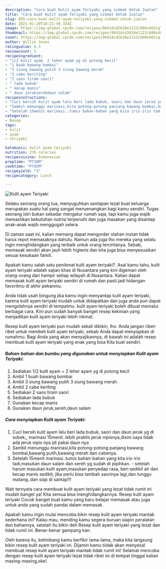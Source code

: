 ```yaml
---
description: "Cara buat Kulit ayam Teriyaki yang nikmat Untuk Jualan"
title: "Cara buat Kulit ayam Teriyaki yang nikmat Untuk Jualan"
slug: 895-cara-buat-kulit-ayam-teriyaki-yang-nikmat-untuk-jualan
date: 2021-01-29T18:21:49.334Z
image: https://img-global.cpcdn.com/recipes/9641dcd2620e1123/680x482cq70/kulit-ayam-teriyaki-foto-resep-utama.jpg
thumbnail: https://img-global.cpcdn.com/recipes/9641dcd2620e1123/680x482cq70/kulit-ayam-teriyaki-foto-resep-utama.jpg
cover: https://img-global.cpcdn.com/recipes/9641dcd2620e1123/680x482cq70/kulit-ayam-teriyaki-foto-resep-utama.jpg
author: Willie Jones
ratingvalue: 4.3
reviewcount: 5
recipeingredient:
- "1/2 kulit ayam  2 leher ayam yg di potong kecil"
- "1 buah bawang bombai"
- "3 siung bawang putih 3 siung bawang merah"
- "2 cabe keriting"
- "2 saos tiram saori"
- " lada bubuk"
- " kecap manis"
- " daun jerukserehdaun salam"
recipeinstructions:
- "Cuci bersih kulit ayam lalu beri lada bubuk, saori dan daun jeruk yg di sobek,, marinasi 15menit..lebih praktis jeruk nipisnya,disini saya tidak ada jeruk nipis nya jdi pakai daun nya"
- "Sambil menunggu marinasi,kita potong-potong panjang bawang bombai,bawang putih,bawang merah dan cabenya."
- "Setelah 15menit marinasi..tumis bahan-bahan yang kita iris-iris tadi,masukan daun salam dan sereh yg sudah di pipihkan.  setelah harum masukan kulit ayam,masukan penyedap rasa, beri sedikit air dan kecap manis sedikit, jika perlu bisa tambah saorinya lagi,dan tunggu matang..dan siap di santap!!!"
categories:
- Resep
tags:
- kulit
- ayam
- teriyaki

katakunci: kulit ayam teriyaki 
nutrition: 276 calories
recipecuisine: Indonesian
preptime: "PT38M"
cooktime: "PT45M"
recipeyield: "3"
recipecategory: Lunch

---
```



![Kulit ayam Teriyaki](https://img-global.cpcdn.com/recipes/9641dcd2620e1123/680x482cq70/kulit-ayam-teriyaki-foto-resep-utama.jpg)

Selaku seorang orang tua, menyuguhkan santapan lezat buat keluarga merupakan suatu hal yang sangat menyenangkan bagi kamu sendiri. Tugas seorang istri bukan sekadar mengatur rumah saja, tapi kamu juga wajib memastikan kebutuhan nutrisi terpenuhi dan juga masakan yang disantap anak-anak wajib menggugah selera.

Di zaman  saat ini, kalian memang dapat mengorder olahan instan tidak harus repot memasaknya dahulu. Namun ada juga lho mereka yang selalu ingin menghidangkan yang terbaik untuk orang tercintanya. Sebab, memasak sendiri akan jauh lebih higienis dan kita juga bisa menyesuaikan sesuai kesukaan famili. 



Apakah kamu salah satu penikmat kulit ayam teriyaki?. Asal kamu tahu, kulit ayam teriyaki adalah sajian khas di Nusantara yang kini digemari oleh orang-orang dari hampir setiap wilayah di Nusantara. Kalian dapat memasak kulit ayam teriyaki sendiri di rumah dan pasti jadi hidangan favoritmu di akhir pekanmu.

Anda tidak usah bingung jika kamu ingin menyantap kulit ayam teriyaki, karena kulit ayam teriyaki mudah untuk didapatkan dan juga anda pun dapat mengolahnya sendiri di tempatmu. kulit ayam teriyaki boleh dibuat memalui berbagai cara. Kini pun sudah banyak banget resep kekinian yang menjadikan kulit ayam teriyaki lebih nikmat.

Resep kulit ayam teriyaki pun mudah sekali dibikin, lho. Anda jangan ribet-ribet untuk membeli kulit ayam teriyaki, sebab Anda dapat menyiapkan di rumahmu. Bagi Anda yang akan menyajikannya, di bawah ini adalah resep membuat kulit ayam teriyaki yang enak yang bisa Kita buat sendiri.

<!--inarticleads1-->

##### Bahan-bahan dan bumbu yang digunakan untuk menyiapkan Kulit ayam Teriyaki:

1. Sediakan 1/2 kulit ayam + 2 leher ayam yg di potong kecil
1. Ambil 1 buah bawang bombai
1. Ambil 3 siung bawang putih 3 siung bawang merah
1. Ambil 2 cabe keriting
1. Sediakan 2 saos tiram saori
1. Sediakan  lada bubuk
1. Gunakan  kecap manis
1. Gunakan  daun jeruk,sereh,daun salam




<!--inarticleads2-->

##### Cara menyiapkan Kulit ayam Teriyaki:

1. Cuci bersih kulit ayam lalu beri lada bubuk, saori dan daun jeruk yg di sobek,, marinasi 15menit..lebih praktis jeruk nipisnya,disini saya tidak ada jeruk nipis nya jdi pakai daun nya
1. Sambil menunggu marinasi,kita potong-potong panjang bawang bombai,bawang putih,bawang merah dan cabenya.
1. Setelah 15menit marinasi..tumis bahan-bahan yang kita iris-iris tadi,masukan daun salam dan sereh yg sudah di pipihkan. -  setelah harum masukan kulit ayam,masukan penyedap rasa, beri sedikit air dan kecap manis sedikit, jika perlu bisa tambah saorinya lagi,dan tunggu matang..dan siap di santap!!!




Wah ternyata cara membuat kulit ayam teriyaki yang lezat tidak rumit ini mudah banget ya! Kita semua bisa menghidangkannya. Resep kulit ayam teriyaki Cocok banget buat kamu yang baru belajar memasak atau juga untuk anda yang sudah pandai dalam memasak.

Apakah kamu ingin mulai mencoba bikin resep kulit ayam teriyaki mantab sederhana ini? Kalau mau, mending kamu segera buruan siapin peralatan dan bahannya, setelah itu bikin deh Resep kulit ayam teriyaki yang lezat dan tidak rumit ini. Benar-benar gampang kan. 

Oleh karena itu, ketimbang kamu berfikir lama-lama, maka kita langsung bikin resep kulit ayam teriyaki ini. Dijamin kamu tiidak akan menyesal membuat resep kulit ayam teriyaki mantab tidak rumit ini! Selamat mencoba dengan resep kulit ayam teriyaki lezat tidak ribet ini di tempat tinggal kalian masing-masing,oke!.

